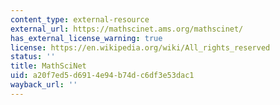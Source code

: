 ```yaml
---
content_type: external-resource
external_url: https://mathscinet.ams.org/mathscinet/
has_external_license_warning: true
license: https://en.wikipedia.org/wiki/All_rights_reserved
status: ''
title: MathSciNet
uid: a20f7ed5-d691-4e94-b74d-c6df3e53dac1
wayback_url: ''
---
```

